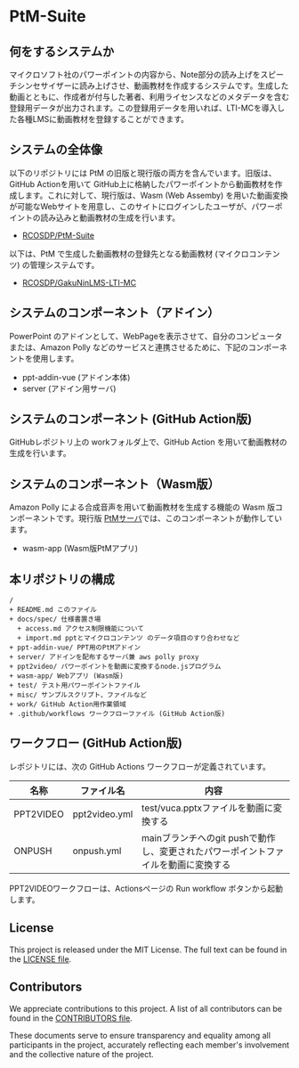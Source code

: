 # PtM-Suite

## 何をするシステムか

マイクロソフト社のパワーポイントの内容から、Note部分の読み上げをスピーチシンセサイザーに読み上げさせ、動画教材を作成するシステムです。生成した動画とともに、作成者が付与した著者、利用ライセンスなどのメタデータを含む登録用データが出力されます。この登録用データを用いれば、LTI-MCを導入した各種LMSに動画教材を登録することができます。

## システムの全体像

以下のリポジトリには PtM の旧版と現行版の両方を含んでいます。旧版は、GitHub Actionを用いて GitHub上に格納したパワーポイントから動画教材を作成します。これに対して、現行版は、Wasm (Web Assemby) を用いた動画変換が可能なWebサイトを用意し、このサイトにログインしたユーザが、パワーポイントの読み込みと動画教材の生成を行います。

- [RCOSDP/PtM-Suite](https://github.com/RCOSDP/PtM-Suite)

以下は、PtM で生成した動画教材の登録先となる動画教材 (マイクロコンテンツ) の管理システムです。

- [RCOSDP/GakuNinLMS-LTI-MC](https://github.com/RCOSDP/GakuNinLMS-LTI-MC)

## システムのコンポーネント（アドイン）

PowerPoint のアドインとして、WebPageを表示させて、自分のコンピュータまたは、Amazon Polly などのサービスと連携させるために、下記のコンポーネントを使用します。

- ppt-addin-vue  (アドイン本体)
- server  (アドイン用サーバ)

## システムのコンポーネント (GitHub Action版)

GitHubレポジトリ上の workフォルダ上で、GitHub Action を用いて動画教材の生成を行います。

## システムのコンポーネント（Wasm版）

Amazon Polly による合成音声を用いて動画教材を生成する機能の Wasm 版コンポーネントです。現行版 [PtMサーバ](https://ptm.nii.ac.jp/)では、このコンポーネントが動作しています。

- wasm-app (Wasm版PtMアプリ) 


## 本リポジトリの構成


```
/
+ README.md このファイル
+ docs/spec/ 仕様書置き場
  + access.md アクセス制限機能について
  + import.md pptとマイクロコンテンツ のデータ項目のすり合わせなど
+ ppt-addin-vue/ PPT用のPtMアドイン
+ server/ アドインを配布するサーバ兼 aws polly proxy
+ ppt2video/ パワーポイントを動画に変換するnode.jsプログラム
+ wasm-app/ Webアプリ (Wasm版) 
+ test/ テスト用パワーポイントファイル
+ misc/ サンプルスクリプト、ファイルなど 
+ work/ GitHub Action用作業領域
+ .github/workflows ワークフローファイル (GitHub Action版)
```

## ワークフロー (GitHub Action版)

レポジトリには、次の GitHub Actions ワークフローが定義されています。

|名称|ファイル名|内容|
|---|---|---|
|PPT2VIDEO|ppt2video.yml|test/vuca.pptxファイルを動画に変換する|
|ONPUSH|onpush.yml|mainブランチへのgit pushで動作し、変更されたパワーポイントファイルを動画に変換する|

PPT2VIDEOワークフローは、Actionsページの Run workflow ボタンから起動します。

## License
This project is released under the MIT License. The full text can be found in the [LICENSE file](LICENSE).

## Contributors
We appreciate contributions to this project. A list of all contributors can be found in the [CONTRIBUTORS file](CONTRIBUTORS.md).

These documents serve to ensure transparency and equality among all participants in the project, accurately reflecting each member's involvement and the collective nature of the project.
